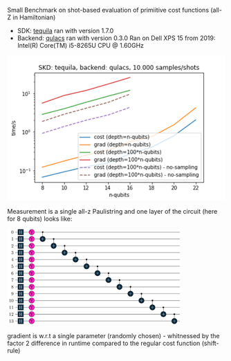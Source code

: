 Small Benchmark on shot-based evaluation of primiitive cost functions (all-Z in Hamiltonian)
- SDK: [tequila](https://github.com/tequilahub/tequila) ran with version 1.7.0
- Backend: [qulacs](https://github.com/qulacs/qulacs) ran with version 0.3.0
Ran on Dell XPS 15 from 2019: Intel(R) Core(TM) i5-8265U CPU @ 1.60GHz  

<img src="timings.png" width=600>

Measurement is a single all-z Paulistring and one layer of the circuit (here for 8 qubits) looks like:

<img src="circuit.png" width=400> 

gradient is w.r.t a single parameter (randomly chosen) - whitnessed by the factor 2 difference in runtime compared to the regular cost function (shift-rule)

